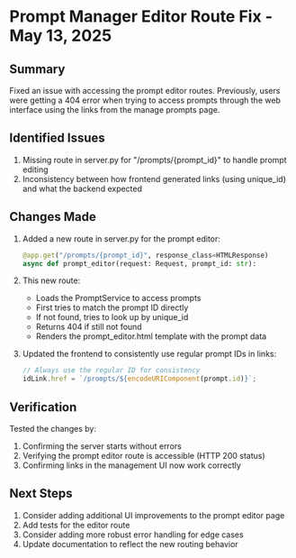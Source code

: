 # Prompt Manager Editor Route Fix - May 13, 2025

## Summary

Fixed an issue with accessing the prompt editor routes. Previously, users were getting a 404 error when trying to access prompts through the web interface using the links from the manage prompts page.

## Identified Issues

1. Missing route in server.py for "/prompts/{prompt_id}" to handle prompt editing
2. Inconsistency between how frontend generated links (using unique_id) and what the backend expected

## Changes Made

1. Added a new route in server.py for the prompt editor:
   ```python
   @app.get("/prompts/{prompt_id}", response_class=HTMLResponse)
   async def prompt_editor(request: Request, prompt_id: str):
   ```

2. This new route:
   - Loads the PromptService to access prompts
   - First tries to match the prompt ID directly
   - If not found, tries to look up by unique_id
   - Returns 404 if still not found
   - Renders the prompt_editor.html template with the prompt data

3. Updated the frontend to consistently use regular prompt IDs in links:
   ```javascript
   // Always use the regular ID for consistency
   idLink.href = `/prompts/${encodeURIComponent(prompt.id)}`;
   ```

## Verification

Tested the changes by:
1. Confirming the server starts without errors
2. Verifying the prompt editor route is accessible (HTTP 200 status)
3. Confirming links in the management UI now work correctly

## Next Steps

1. Consider adding additional UI improvements to the prompt editor page
2. Add tests for the editor route
3. Consider adding more robust error handling for edge cases
4. Update documentation to reflect the new routing behavior

